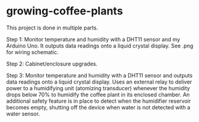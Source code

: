 # growing-coffee-plants

This project is done in multiple parts.

Step 1: Monitor temperature and humidity with a DHT11 sensor and my Arduino Uno. It outputs data readings onto a liquid crystal display. See .png for wiring schematic.

Step 2: Cabinet/enclosure upgrades.

Step 3: Monitor temperature and humidity with a DHT11 sensor and outputs data readings onto a liquid crystal display. Uses an external relay to deliver power to a humidifying unit (atomizing transducer) whenever the humidity drops below 70% to humidify the coffee plant in its enclosed chamber. An additional safety feature is in place to detect when the humidifier reservoir becomes empty, shutting off the device when water is not detected with a water sensor.

